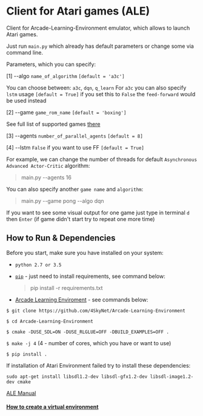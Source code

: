 # Client for Atari games (ALE)
 
 Client for Arcade-Learning-Environment emulator, which allows to launch Atari games.
 
 Just run `main.py` which already has default parameters
 or change some via command line.
 
 Parameters, which you can specify:
 
 [1] --algo   `name_of_algorithm`           `[default = 'a3c']`
 
 You can choose between: `a3c`, `dqn`, `q_learn`
 For `a3c` you can also specify `lstm` usage `[default = True]`
 if you set this to `False` the `feed-forward` would be used instead
 
 [2] --game   `game_rom_name`               `[default = 'boxing']`
 
 See full list of supported games [there](/clients/rl-client-ale/atari-games)
 
 [3] --agents `number_of_parallel_agents`   `[default = 8]`
 
 [4] --lstm `False` if you want to use FF `[default = True]`
 
 For example, we can change the number of threads for default
 `Asynchronous Advanced Actor-Critic` algorithm:
 > main.py --agents 16
 
 You can also specify another `game name` and `algorithm`:
 > main.py --game pong --algo dqn
 
 If you want to see some visual output for one game just type in terminal `d` then `Enter`
 (if game didn't start try to repeat one more time)
 
## How to Run & Dependencies

Before you start, make sure you have installed on your system:

- `python 2.7 or 3.5`

- [`pip`](https://pip.pypa.io/en/stable/installing/) - just need to install requirements, see command below:
    > pip install -r requirements.txt
    
- [Arcade Learning Enviroment](https://github.com/4SkyNet/Arcade-Learning-Environment) - see commands below:

`$ git clone https://github.com/4SkyNet/Arcade-Learning-Environment`

`$ cd Arcade-Learning-Environment`

`$ cmake -DUSE_SDL=ON -DUSE_RLGLUE=OFF -DBUILD_EXAMPLES=OFF .`

`$ make -j 4` (4 - number of cores, which you have or want to use)
	
`$ pip install .`

If installation of Atari Environment failed try to install these dependencies:

`sudo apt-get install libsdl1.2-dev libsdl-gfx1.2-dev libsdl-image1.2-dev cmake`

[ALE Manual](https://github.com/mgbellemare/Arcade-Learning-Environment/blob/master/doc/manual/manual.pdf)


#### [How to create a virtual environment](/VirtualEnvironments.md)